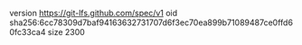version https://git-lfs.github.com/spec/v1
oid sha256:6cc78309d7baf94163632731707d6f3ec70ea899b71089487ce0ffd60fc33ca4
size 2300
